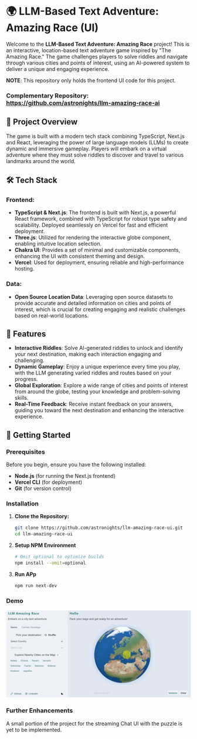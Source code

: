 # 🌍 LLM-Based Text Adventure: Amazing Race (UI)

Welcome to the **LLM-Based Text Adventure: Amazing Race** project! This is an interactive, location-based text adventure game inspired by "The Amazing Race." The game challenges players to solve riddles and navigate through various cities and points of interest, using an AI-powered system to deliver a unique and engaging experience.

**NOTE**: This repository only holds the frontend UI code for this project.

### Complementary Repository: https://github.com/astronights/llm-amazing-race-ai

## 🎯 Project Overview

The game is built with a modern tech stack combining TypeScript, Next.js and React, leveraging the power of large language models (LLMs) to create dynamic and immersive gameplay. Players will embark on a virtual adventure where they must solve riddles to discover and travel to various landmarks around the world.
## 🛠️ Tech Stack

### **Frontend:**
- **TypeScript & Next.js**: The frontend is built with Next.js, a powerful React framework, combined with TypeScript for robust type safety and scalability. Deployed seamlessly on Vercel for fast and efficient deployment.
- **Three.js**: Utilized for rendering the interactive globe component, enabling intuitive location selection.
- **Chakra UI**: Provides a set of minimal and customizable components, enhancing the UI with consistent theming and design.
- **Vercel**: Used for deployment, ensuring reliable and high-performance hosting.

### **Data:**
- **Open Source Location Data**: Leveraging open source datasets to provide accurate and detailed information on cities and points of interest, which is crucial for creating engaging and realistic challenges based on real-world locations.

## 🌟 Features

- **Interactive Riddles**: Solve AI-generated riddles to unlock and identify your next destination, making each interaction engaging and challenging.
- **Dynamic Gameplay**: Enjoy a unique experience every time you play, with the LLM generating varied riddles and routes based on your progress.
- **Global Exploration**: Explore a wide range of cities and points of interest from around the globe, testing your knowledge and problem-solving skills.
- **Real-Time Feedback**: Receive instant feedback on your answers, guiding you toward the next destination and enhancing the interactive experience.

## 🚀 Getting Started

### **Prerequisites**

Before you begin, ensure you have the following installed:

- **Node.js** (for running the Next.js frontend)
- **Vercel CLI** (for deployment)
- **Git** (for version control)

### **Installation**

1. **Clone the Repository:**

   ```bash
   git clone https://github.com/astronights/llm-amazing-race-ui.git
   cd llm-amazing-race-ui
   ```

2. **Setup NPM Environment**

   ```bash
   # Omit optional to optimize builds
   npm install --omit=optional
   ```

3. **Run APp**

   ```bash
   npm run next-dev
   ```

### Demo

![Website Demo](image.png)

### Further Enhancements

A small portion of the project for the streaming Chat UI with the puzzle is yet to be implemented.